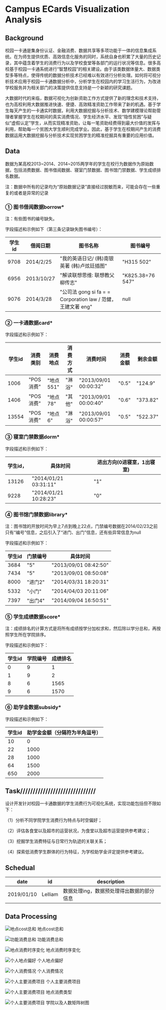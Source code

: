 # Campus ECards Visualization Analysis

## Background

校园一卡通是集身份认证、金融消费、数据共享等多项功能于一体的信息集成系统。在为师生提供优质、高效信息化服务的同时，系统自身也积累了大量的历史记录，其中蕴含着学生的消费行为以及学校食堂等各部门的运行状况等信息。很多高校基于校园一卡通系统进行“智慧校园”的相关建设。由于该类数据体量大、数据类型多等特点，使得传统的数据分析技术已经难以有效进行分析处理。如何将可视分析技术应用于校园一卡通数据分析中，分析学生在校园内的学习生活行为，为改进学校服务并为相关部门的决策提供信息支持是一个新颖的研究课题。

大数据时代的来临，数据可视化为创新资助工作方式提供了新的理念和技术支持，也为高校利用大数据推进快速、便捷、高效精准资助工作带来了新的机遇。基于学生每天产生的一卡通实时数据，利用大数据挖掘与分析技术、数学建模理论帮助管理者掌握学生在校期间的真实消费情况、学生经济水平、发现“隐性贫困”与疑似“虚假认定”学生，从而实现精准资助，让每一笔资助经费得到最大价值的发挥与利用，帮助每一个贫困大学生顺利完成学业。因此，基于学生在校期间产生的消费数据运用大数据挖掘与分析技术实现贫困学生的精准挖掘具有重要的应用价值。

## Data

数据为某高校2013~2014、2014~2015两学年的学生在校行为数据作为原始数据，包括消费数据、图书借阅数据、寝室门禁数据、图书馆门禁数据、学生成绩排名数据。

注：数据中所有的记录均为“原始数据记录”直接经过脱敏而来，可能会存在一些重复的或者是异常的记录

### ① 图书借阅数据borrow*

注：有些图书的编号缺失。

字段描述和示例如下（第三条记录缺失图书编号）：

| 学生id | 借阅日期   | 图书名称                                                     | 图书编号          |
| ------ | ---------- | ------------------------------------------------------------ | ----------------- |
| 9708   | 2014/2/25  | "我的英语日记/ (韩)南银英著 (韩)卢炫廷插图"                  | "H315  502"       |
| 6956   | 2013/10/27 | "解读联想思维: 联想教父柳传志"                               | "K825.38=76  547" |
| 9076   | 2014/3/28  | "公司法 gong si fa  = = Corporation law / 范健，王建文著 eng" | null              |

### ②  一卡通数据card*

字段描述和示例如下：

| 学生id | 消费类别  | 消费地点  | 消费方式 | 消费时间               | 消费金额 | 剩余金额 |
| ------ | --------- | --------- | -------- | ---------------------- | -------- | -------- |
| 1006   | "POS消费" | "地点551" | "淋浴"   | "2013/09/01  00:00:32" | "0.5"    | "124.9"  |
| 1406   | "POS消费" | "地点78"  | "其他"   | "2013/09/01  00:00:40" | "0.6"    | "373.82" |
| 13554  | "POS消费" | "地点6"   | "淋浴"   | "2013/09/01  00:00:57" | "0.5"    | "522.37" |

### ③ 寝室门禁数据dorm*

字段描述和示例如下：

| 学生id， | 具体时间               | 进出方向(0进寝室，1出寝室) |
| -------- | ---------------------- | -------------------------- |
| 13126    | "2014/01/21  03:31:11" | "1"                        |
| 9228     | "2014/01/21  10:28:23" | "0"                        |

### ④ 图书馆门禁数据library*

注：图书馆的开放时间为早上7点到晚上22点，门禁编号数据在2014/02/23之前只有“编号”信息，之后引入了“进门、出门”信息，还有些异常信息为null

字段描述和示例如下：

| 学生id | 门禁编号 | 具体时间               |
| ------ | -------- | ---------------------- |
| 3684   | "5"      | "2013/09/01  08:42:50" |
| 7434   | "5"      | "2013/09/01  08:50:08" |
| 8000   | "进门2"  | "2014/03/31  18:20:31" |
| 5332   | "小门"   | "2014/04/03  20:11:06" |
| 7397   | "出门4"  | "2014/09/04  16:50:51" |

### ⑤ 学生成绩数据score*

注：成绩排名的计算方式是将所有成绩按学分加权求和，然后除以学分总和，再按照学生所在学院排序。

字段描述和示例如下：

| 学生id | 学院编号 | 成绩排名 |
| ------ | -------- | -------- |
| 0      | 9        | 1        |
| 1      | 9        | 2        |
| 8      | 6        | 1565     |
| 9      | 6        | 1570     |

### ⑥ 助学金数据subsidy*

字段描述和示例如下：

| 学生id | 助学金金额（分隔符为半角逗号） |
| ------ | ------------------------------ |
| 10     | 0                              |
| 22     | 1000                           |
| 28     | 1000                           |
| 64     | 1500                           |
| 650    | 2000                           |

## Task//////////////////////////////

设计开发针对校园一卡通数据的学生消费行为可视化系统，实现功能包括但不限如下：

（1）分析不同学院学生消费行为特点与时空偏好；

（2）评估各食堂以及超市的运营状况，为食堂以及超市运营提供参考建议；

（3）挖掘学生消费特征与日常行为轨迹的关联关系；

（4）探索低消费学生群体的行为特征，为学校助学金评定提供参考建议。

## Schedual

| date   | id       | description |
| ------ | -------- | -------- |
| 2019/01/10   | Lelliam        | 数据处理ing，数据预处理得出数据的部分信息      |

## Data Processing

![地点cost总和](assets/images/地点cost总和.png)
地点cost总和

![功能消费总和](assets/images/功能消费总和.png)
功能消费总和

![地点消费时序变化](assets/images/地点消费时序变化.png)
地点消费时序变化

![个人地点偏好](assets/images/个人地点偏好.png)
 个人地点偏好

![个人消费情况](assets/images/个人消费情况.png)
个人消费情况

![个人主要消费项目](assets/images/个人主要消费项目.png)
个人主要消费项目

![个人主要消费项目](assets/images/地点消费类型.png)
地点消费类型

![个人主要消费项目](assets/images/学院以及人数矩阵树图.png)
学院以及人数矩阵树图

